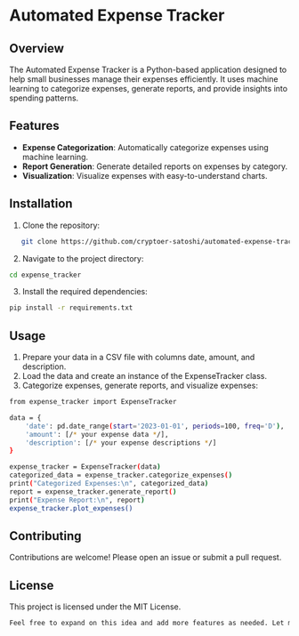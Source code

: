 # Automated Expense Tracker

## Overview
The Automated Expense Tracker is a Python-based application designed to help small businesses manage their expenses efficiently. It uses machine learning to categorize expenses, generate reports, and provide insights into spending patterns.

## Features
- **Expense Categorization**: Automatically categorize expenses using machine learning.
- **Report Generation**: Generate detailed reports on expenses by category.
- **Visualization**: Visualize expenses with easy-to-understand charts.

## Installation
1. Clone the repository:
```bash
   git clone https://github.com/cryptoer-satoshi/automated-expense-tracker.git
```
2. Navigate to the project directory:
```bash
cd expense_tracker
```
3. Install the required dependencies:
```bash
pip install -r requirements.txt
```
## Usage
1. Prepare your data in a CSV file with columns date, amount, and description.
2. Load the data and create an instance of the ExpenseTracker class.
3. Categorize expenses, generate reports, and visualize expenses:
```bash 
from expense_tracker import ExpenseTracker

data = {
    'date': pd.date_range(start='2023-01-01', periods=100, freq='D'),
    'amount': [/* your expense data */],
    'description': [/* your expense descriptions */]
}

expense_tracker = ExpenseTracker(data)
categorized_data = expense_tracker.categorize_expenses()
print("Categorized Expenses:\n", categorized_data)
report = expense_tracker.generate_report()
print("Expense Report:\n", report)
expense_tracker.plot_expenses()
```
## Contributing
Contributions are welcome! Please open an issue or submit a pull request.

## License
This project is licensed under the MIT License.

```bash
Feel free to expand on this idea and add more features as needed. Let me know if you need any further assistance! 😊
```